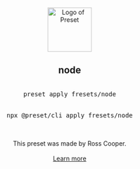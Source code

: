 <p align="center">
  <br />
  <a href="https://preset.dev">
    <img width="100" src="https://raw.githubusercontent.com/preset/preset/main/.github/assets/logo.svg" alt="Logo of Preset">
  </a>
  <br />
</p>

<h2 align="center">node</h2>
<pre>
  <div align="center">preset apply fresets/node</div>
  <div align="center">npx @preset/cli apply fresets/node</div>
</pre>

<br />

<div align="center">
  This preset was made by Ross Cooper.
  <br />
  <br />
  <a href="https://preset.dev">Learn more</a>
</div>
